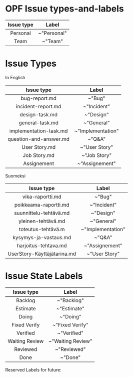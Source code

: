 # OPF Issue types-and-labels



| Issue type | Label |
|:-:|:-:|
| Personal | ~"Personal" |    
| Team | ~"Team" |    





# Issue Types

	
In English
		
| Issue type | Label |
|:-:|:-:|
| bug-report.md | ~"Bug" |         
| incident-report.md | ~"Incident" |     
| design-task.md | ~"Design" |
| general-task.md |  ~"General"   |        
| implementation-task.md | ~"Implementation" |
| question-and-answer.md | ~"Q&A" | 
| User Story.md | ~"User Story" |
| Job Story.md  | ~"Job Story" |
| Assignement | ~"Assignement" |


Suomeksi

| Issue type | Label |
|:-:|:-:|
| vika-raportti.md | ~"Bug"  |
| poikkeama-raportti.md | ~"Incident" |
| suunnittelu-tehtävä.md | ~"Design" |
| yleinen-tehtävä.md | ~"General" |
| toteutus-tehtävä.m | ~"Implementation" |
| kysymys-ja-vastaus.md | ~"Q&A" | 
| harjoitus-tehtava.md  | ~"Assignement" |
| UserStory-Käyttäjätarina.md | ~"User Story"  |

# Issue State Labels

| Issue type | Label |
|:-:|:-:|
| Backlog | ~"Backlog" |
| Estimate | ~"Estimate" |
| Doing | ~"Doing" | 
| Fixed Verify | ~"Fixed Verify" | 
| Verified | ~"Verified" |
| Waiting Review | ~"Waiting Review" |
| Reviewed | ~"Reviewed" |
| Done | ~"Done" |

Reserved Labels for future:


